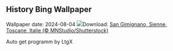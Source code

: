 ## History Bing Wallpaper
Wallpaper date: 2024-08-04
![](https://www.bing.com/th?id=OHR.GimignanoTuscany_FR-FR0891435828_UHD.jpg&w=1000)Download: [San Gimignano, Sienne, Toscane, Italie (© MNStudio/Shutterstock)](https://www.bing.com/th?id=OHR.GimignanoTuscany_FR-FR0891435828_UHD.jpg)

Auto get programm by LtgX
